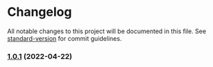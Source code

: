 # Changelog

All notable changes to this project will be documented in this file. See [standard-version](https://github.com/conventional-changelog/standard-version) for commit guidelines.

### [1.0.1](https://github.com/impleotv/st-launcher-release/compare/v1.0.5...v1.0.1) (2022-04-22)
